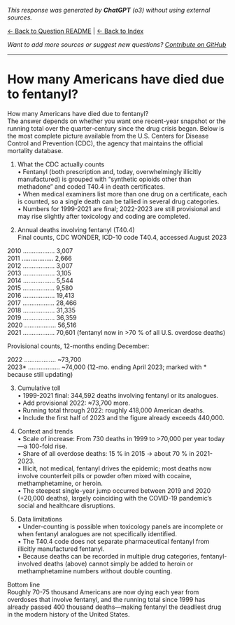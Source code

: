 <!-- 
Generated by: chatgpt
Model: o3
Prompt type: default
Generated at: 2025-06-10T22:00:25.078724
-->

*This response was generated by **ChatGPT** (o3) without using external sources.*

[← Back to Question README](README.md) | [← Back to Index](../README.md)

*Want to add more sources or suggest new questions? [Contribute on GitHub](https://github.com/justinwest/SuggestedSources)*

---

# How many Americans have died due to fentanyl?

How many Americans have died due to fentanyl?  
The answer depends on whether you want one recent-year snapshot or the running total over the quarter-century since the drug crisis began.  Below is the most complete picture available from the U.S. Centers for Disease Control and Prevention (CDC), the agency that maintains the official mortality database.

1.  What the CDC actually counts  
   •  Fentanyl (both prescription and, today, overwhelmingly illicitly manufactured) is grouped with “synthetic opioids other than methadone” and coded T40.4 in death certificates.  
   •  When medical examiners list more than one drug on a certificate, each is counted, so a single death can be tallied in several drug categories.  
   •  Numbers for 1999-2021 are final; 2022-2023 are still provisional and may rise slightly after toxicology and coding are completed.

2.  Annual deaths involving fentanyl (T40.4)  
   Final counts, CDC WONDER, ICD-10 code T40.4, accessed August 2023

   2010 ………………   3,007  
   2011 ………………   2,666  
   2012 ………………   3,007  
   2013 ………………   3,105  
   2014 ………………   5,544  
   2015 ………………   9,580  
   2016 ………………  19,413  
   2017 ………………  28,466  
   2018 ………………  31,335  
   2019 ………………  36,359  
   2020 ………………  56,516  
   2021 ………………  70,601   (fentanyl now in >70 % of all U.S. overdose deaths)

   Provisional counts, 12-months ending December:

   2022 ……………… ~73,700  
   2023* ……………… ~74,000 (12-mo. ending April 2023; marked with * because still updating)

3.  Cumulative toll  
   •  1999-2021 final: 344,592 deaths involving fentanyl or its analogues.  
   •  Add provisional 2022: ≈73,700 more.  
   •  Running total through 2022: roughly 418,000 American deaths.  
   •  Include the first half of 2023 and the figure already exceeds 440,000.

4.  Context and trends  
   •  Scale of increase: From 730 deaths in 1999 to >70,000 per year today—a 100-fold rise.  
   •  Share of all overdose deaths: 15 % in 2015 → about 70 % in 2021-2023.  
   •  Illicit, not medical, fentanyl drives the epidemic; most deaths now involve counterfeit pills or powder often mixed with cocaine, methamphetamine, or heroin.  
   •  The steepest single-year jump occurred between 2019 and 2020 (+20,000 deaths), largely coinciding with the COVID-19 pandemic’s social and healthcare disruptions.

5.  Data limitations  
   •  Under-counting is possible when toxicology panels are incomplete or when fentanyl analogues are not specifically identified.  
   •  The T40.4 code does not separate pharmaceutical fentanyl from illicitly manufactured fentanyl.  
   •  Because deaths can be recorded in multiple drug categories, fentanyl-involved deaths (above) cannot simply be added to heroin or methamphetamine numbers without double counting.

Bottom line  
Roughly 70-75 thousand Americans are now dying each year from overdoses that involve fentanyl, and the running total since 1999 has already passed 400 thousand deaths—making fentanyl the deadliest drug in the modern history of the United States.